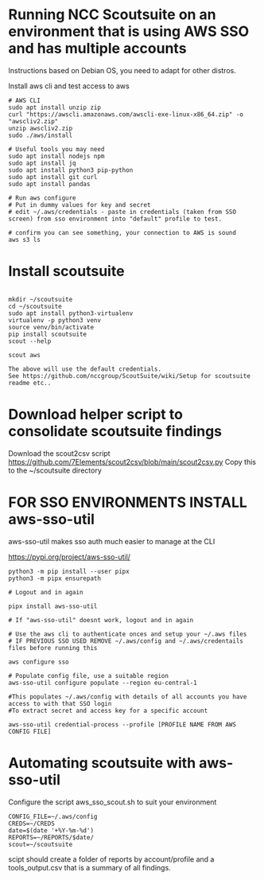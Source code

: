 # Running NCC Scoutsuite on an environment that is using AWS SSO and has multiple accounts
Instructions based on Debian OS, you need to adapt for other distros.

Install aws cli and test access to aws

```
# AWS CLI
sudo apt install unzip zip
curl "https://awscli.amazonaws.com/awscli-exe-linux-x86_64.zip" -o "awscliv2.zip"
unzip awscliv2.zip
sudo ./aws/install

# Useful tools you may need
sudo apt install nodejs npm
sudo apt install jq
sudo apt install python3 pip-python
sudo apt install git curl
sudo apt install pandas

# Run aws configure 
# Put in dummy values for key and secret
# edit ~/.aws/credentials - paste in credentials (taken from SSO screen) from sso environment into "default" profile to test.

# confirm you can see something, your connection to AWS is sound
aws s3 ls 
```


# Install scoutsuite 

```

mkdir ~/scoutsuite
cd ~/scoutsuite
sudo apt install python3-virtualenv
virtualenv -p python3 venv
source venv/bin/activate
pip install scoutsuite
scout --help

scout aws 

The above will use the default credentials.
See https://github.com/nccgroup/ScoutSuite/wiki/Setup for scoutsuite readme etc..

```

# Download helper script to consolidate scoutsuite findings

Download the scout2csv script 
https://github.com/7Elements/scout2csv/blob/main/scout2csv.py
Copy this to the ~/scoutsuite directory

# FOR SSO ENVIRONMENTS INSTALL aws-sso-util
aws-sso-util makes sso auth much easier to manage at the CLI

https://pypi.org/project/aws-sso-util/

```
python3 -m pip install --user pipx
python3 -m pipx ensurepath

# Logout and in again

pipx install aws-sso-util

# If "aws-sso-util" doesnt work, logout and in again

# Use the aws cli to authenticate onces and setup your ~/.aws files
# IF PREVIOUS SSO USED REMOVE ~/.aws/config and ~/.aws/credentails files before running this

aws configure sso 

# Populate config file, use a suitable region
aws-sso-util configure populate --region eu-central-1

#This populates ~/.aws/config with details of all accounts you have access to with that SSO login
#To extract secret and access key for a specific account 

aws-sso-util credential-process --profile [PROFILE NAME FROM AWS CONFIG FILE]

```

# Automating scoutsuite with aws-sso-util


Configure the script aws_sso_scout.sh to suit your environment

```
CONFIG_FILE=~/.aws/config
CREDS=~/CREDS
date=$(date '+%Y-%m-%d')
REPORTS=~/REPORTS/$date/
scout=~/scoutsuite
```

scipt should create a folder of reports by account/profile and a tools_output.csv that is a summary of all findings.


